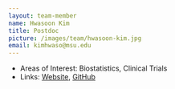 ```yaml
---
layout: team-member
name: Hwasoon Kim
title: Postdoc
picture: /images/team/hwasoon-kim.jpg
email: kimhwaso@msu.edu
---
```


- Areas of Interest: Biostatistics, Clinical Trials
- Links: [Website](http://www.hwasoon.kim/), [GitHub](https://github.com/dulcisflos)
